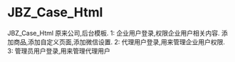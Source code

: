 # JBZ_Case_Html
JBZ_Case_Html
原来公司,后台模板.
1: 企业用户登录,权限企业用户相关内容.
   添加商品,添加自定义页面,添加微信设置.
2: 代理用户登录,用来管理企业用户权限.
3: 管理员用户登录,用来管理代理用户
